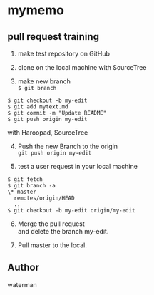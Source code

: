 # mymemo


## pull request training

1. make test repository on GitHub

2. clone on the local machine with SourceTree

3. make new branch  
`$ git branch`
```
$ git checkout -b my-edit
$ git add mytext.md
$ git commit -m "Update README"
$ git push origin my-edit
```
with Haroopad, SourceTree

4. Push the new Branch to the origin  
`git push origin my-edit`

5. test a user request in your local machine  
```
$ git fetch
$ git branch -a
\* master
  remotes/origin/HEAD
  ..
$ git checkout -b my-edit origin/my-edit
```
6. Merge the pull request  
and delete the branch my-edit.

7. Pull master to the local.


## Author
waterman
